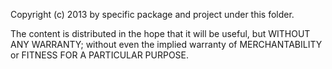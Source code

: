 Copyright (c) 2013 by specific package and project under this folder.

The content is distributed in the hope that it will be useful,
but WITHOUT ANY WARRANTY; without even the implied warranty of
MERCHANTABILITY or FITNESS FOR A PARTICULAR PURPOSE.


